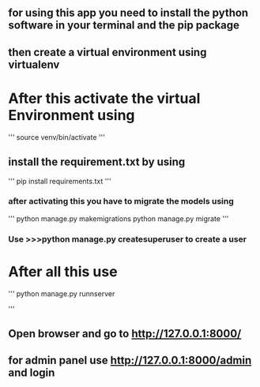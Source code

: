 ## for using this app you need to install the python software in your terminal and the pip package 
## then create a virtual environment using virtualenv <name>
# After this activate the virtual Environment using
'''
source venv/bin/activate
'''
## install the requirement.txt by using
'''
pip install requirements.txt
'''
### after activating this you have to migrate the models using
'''
python manage.py makemigrations
python manage.py migrate
'''

### Use >>>python manage.py createsuperuser to create a user 

# After all this use 
'''
python manage.py runnserver

''' 
## Open browser and go to http://127.0.0.1:8000/

## for admin panel use http://127.0.0.1:8000/admin and login

